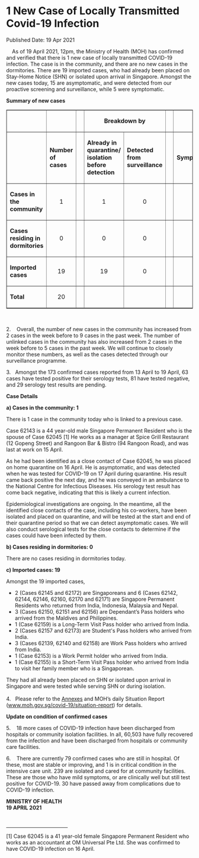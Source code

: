 <html>
    <meta http-equiv="Content-Type" content="text/html; charset=utf-8"/>
    <meta charset="utf-8"/>
    <title>1 New Case of Locally Transmitted Covid-19 Infection</title>
    <body><h1>1 New Case of Locally Transmitted Covid-19 Infection</h1>
    <p>Published Date: 19 Apr 2021</p> <p>&nbsp; &nbsp; As of 19 April 2021, 12pm, the Ministry of Health (MOH) has confirmed and verified that there is 1 new case of locally transmitted COVID-19 infection. The case is in the community, and there are no new cases in the dormitories. There are 19 imported cases, who had already been placed on Stay-Home Notice (SHN) or isolated upon arrival in Singapore. Amongst the new cases today, 15 are asymptomatic, and were detected from our proactive screening and surveillance, while 5 were symptomatic.&nbsp;</p> <p><strong>Summary of new cases</strong></p> <table border="1" cellspacing="0" cellpadding="0" width="605"> <tbody><tr> <td width="129"> <p align="right">&nbsp;</p> </td> <td width="60"> <p>&nbsp;</p> </td> <td width="16" valign="top"> <p>&nbsp;</p> </td> <td width="192" colspan="2"> <p align="center"><strong>Breakdown by</strong></p> </td> <td width="16" valign="top"> <p>&nbsp;</p> </td> <td width="192" colspan="2"> <p align="center"><strong>Breakdown by</strong></p> </td> </tr> <tr> <td width="129"> <p align="right">&nbsp;</p> </td> <td width="60"> <p><strong>Number of cases</strong></p> </td> <td width="16" valign="top"> <p>&nbsp;</p> </td> <td width="96"> <p><strong>Already in quarantine/ isolation before detection</strong></p> </td> <td width="96"> <p><strong>Detected from surveillance</strong></p> </td> <td width="16" valign="top"> <p>&nbsp;</p> </td> <td width="96"> <p><strong>Symptomatic</strong></p> </td> <td width="96"> <p><strong>Asymptomatic</strong></p> </td> </tr> <tr> <td width="129"> <p><strong>Cases in the community</strong></p> </td> <td width="60"> <p align="center">1</p> </td> <td width="16" valign="top"> <p align="center">&nbsp;</p> </td> <td width="96"> <p align="center">1</p> </td> <td width="96"> <p align="center">0</p> </td> <td width="16" valign="top"> <p align="center">&nbsp;</p> </td> <td width="96"> <p align="center">0</p> </td> <td width="96"> <p align="center">1</p> </td> </tr> <tr> <td width="129"> <p><strong>Cases residing in dormitories</strong></p> </td> <td width="60"> <p align="center">0</p> </td> <td width="16" valign="top"> <p align="center">&nbsp;</p> </td> <td width="96"> <p align="center">0</p> </td> <td width="96"> <p align="center">0</p> </td> <td width="16" valign="top"> <p align="center">&nbsp;</p> </td> <td width="96"> <p align="center">0</p> </td> <td width="96"> <p align="center">0</p> </td> </tr> <tr> <td width="129"> <p><strong>Imported cases</strong></p> </td> <td width="60"> <p align="center">19</p> </td> <td width="16" valign="top"> <p align="center">&nbsp;</p> </td> <td width="96"> <p align="center">19</p> </td> <td width="96"> <p align="center">0</p> </td> <td width="16" valign="top"> <p align="center">&nbsp;</p> </td> <td width="96"> <p align="center">5</p> </td> <td width="96"> <p align="center">14</p> </td> </tr> <tr> <td width="129"> <p><strong>Total</strong></p> </td> <td width="60"> <p align="center">20</p> </td> <td width="16" valign="top"> <p align="center">&nbsp;</p> </td> <td width="96"> <p align="center">&nbsp;</p> </td> <td width="96"> <p align="center">&nbsp;</p> </td> <td width="16" valign="top"> <p align="center">&nbsp;</p> </td> <td width="96"> <p align="center">&nbsp;</p> </td> <td width="96"> <p align="center">&nbsp;</p> </td> </tr> </tbody></table> <p>&nbsp;</p> <p>2.&nbsp; &nbsp; Overall, the number of new cases in the community has increased from 2 cases in the week before to 9 cases in the past week. The number of unlinked cases in the community has also increased from 2 cases in the week before to 5 cases in the past week.&nbsp;We will continue to closely monitor these numbers, as well as the cases detected through our surveillance programme.</p><p>3.&nbsp; &nbsp;Amongst the 173 confirmed cases reported from 13 April to 19 April, 63 cases have tested positive for their serology tests, 81 have tested negative, and 29 serology test results are pending.<br><p><strong>Case Details</strong></p><p><strong>a) Cases in the community: 1</strong></p><p>There is 1 case in the community today who is linked to a previous case.</p><p>Case 62143 is a 44 year-old male Singapore Permanent Resident who is the spouse of Case 62045 [1]&nbsp;He works as a manager at Spice Grill Restaurant (12 Gopeng Street) and Rangoon Bar &amp; Bistro (94 Rangoon Road), and was last at work on 15 April.</p><p>As he had been identified as a close contact of Case 62045, he was placed on home quarantine on 16 April. He is asymptomatic, and was detected when he was tested for COVID-19 on 17 April during quarantine. His result came back positive the next day, and he was conveyed in an ambulance to the National Centre for Infectious Diseases. His serology test result has come back negative, indicating that this is likely a current infection.</p><p>Epidemiological investigations are ongoing. In the meantime, all the identified close contacts of the case, including his co-workers, have been isolated and placed on quarantine, and will be tested at the start and end of their quarantine period so that we can detect asymptomatic cases. We will also conduct serological tests for the close contacts to determine if the cases could have been infected by them.</p><p><strong>b) Cases residing in dormitories: 0</strong></p><p>There are no cases residing in dormitories today. </p><p><strong>c) Imported cases: 19</strong></p></p><p><p>Amongst the 19 imported cases,</p></p> <ul><li>2 (Cases 62145 and 62172) are Singaporeans and 6 (Cases 62142, 62144, 62146, 62160, 62170 and 62171) are Singapore Permanent Residents who returned from India, Indonesia, Malaysia and Nepal.</li><li>3 (Cases 62150, 62151 and 62156) are Dependant’s Pass holders who arrived from the Maldives and Philippines.</li><li>1 (Case 62159) is a Long-Term Visit Pass holder who arrived from India.</li><li>2 (Cases 62157 and 62173) are Student's Pass holders who arrived from India.</li><li>3 (Cases 62139, 62140 and 62158) are Work Pass holders who arrived from India.</li><li>1 (Case 62153) is a Work Permit holder who arrived from India.</li><li>1 (Case 62155) is a Short-Term Visit Pass holder who arrived from India to visit her family member who is a Singaporean. </li></ul><p>They had all already been placed on SHN or isolated upon arrival in Singapore and were tested while serving SHN or during isolation. <br><br>4.&nbsp; &nbsp;Please refer to the <a href="/docs/librariesprovider5/default-document-library/annexes4114bbdfa83a4013ae54ac3d65076a92.pdf?sfvrsn=452efb5e_0" title="Annexes">Annexes</a>&nbsp;and MOH’s daily Situation Report (<a href="http://www.moh.gov.sg/covid-19/situation-report">www.moh.gov.sg/covid-19/situation-report</a>) for details.</p><p><p><strong></strong><strong>Update on condition of confirmed cases</strong></p><p>5.&nbsp; &nbsp; 18 more cases of COVID-19 infection have been discharged from hospitals or community isolation facilities. In all, 60,503 have fully recovered from the infection and have been discharged from hospitals or community care facilities.</p></p><p><p>6.&nbsp; &nbsp; There are currently 79 confirmed cases who are still in hospital. Of these, most are stable or improving, and 1 is in critical condition in the intensive care unit. 239 are isolated and cared for at community facilities. These are those who have mild symptoms, or are clinically well but still test positive for COVID-19. 30 have passed away from complications due to COVID-19 infection.</p></p> <div> <p><strong>MINISTRY OF HEALTH<br></strong><strong>19 APRIL 2021</strong></p> </div> <div><br clear="all"> <hr align="left" size="1" width="33%"> <div id="ftn1"> <p>[1] Case 62045 is a 41 year-old female Singapore Permanent Resident who works as an accountant at OM Universal Pte Ltd. She was confirmed to have COVID-19 infection on 16 April. </p> </div> </div></body>
</html>